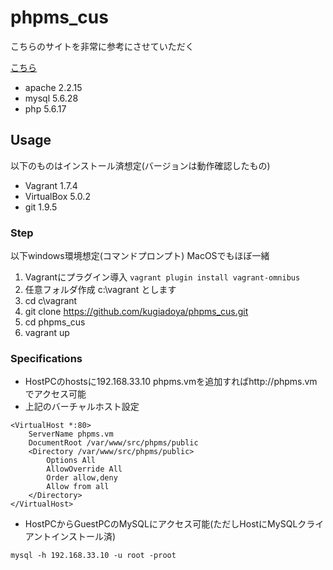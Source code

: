 # phpms_cus

こちらのサイトを非常に参考にさせていただく

[こちら](http://shusatoo.net/infra/chef/vagrant-chef-solo-php-mysql-development-environment/)

* apache 2.2.15
* mysql 5.6.28
* php 5.6.17

## Usage

以下のものはインストール済想定(バージョンは動作確認したもの)

* Vagrant 1.7.4
* VirtualBox 5.0.2
* git 1.9.5

### Step

以下windows環境想定(コマンドプロンプト) MacOSでもほぼ一緒

1. Vagrantにプラグイン導入 `vagrant plugin install vagrant-omnibus`
1. 任意フォルダ作成 c:\vagrant とします
1. cd c\vagrant
1. git clone https://github.com/kugiadoya/phpms_cus.git
1. cd phpms_cus
1. vagrant up

### Specifications

* HostPCのhostsに192.168.33.10 phpms.vmを追加すればhttp://phpms.vmでアクセス可能
* 上記のバーチャルホスト設定

```
<VirtualHost *:80>
    ServerName phpms.vm
    DocumentRoot /var/www/src/phpms/public
    <Directory /var/www/src/phpms/public>
        Options All
        AllowOverride All
        Order allow,deny
        Allow from all
    </Directory>
</VirtualHost>
```

* HostPCからGuestPCのMySQLにアクセス可能(ただしHostにMySQLクライアントインストール済)

```
mysql -h 192.168.33.10 -u root -proot
```
